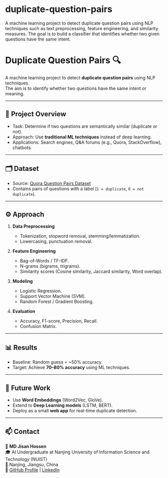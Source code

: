 # duplicate-question-pairs
A machine learning project to detect duplicate question pairs using NLP techniques such as text preprocessing, feature engineering, and similarity measures. The goal is to build a classifier that identifies whether two given questions have the same intent.

# Duplicate Question Pairs 🔍

A machine learning project to detect **duplicate question pairs** using NLP techniques.  
The aim is to identify whether two questions have the same intent or meaning.  

---

## 📌 Project Overview
- Task: Determine if two questions are semantically similar (duplicate or not).  
- Approach: Use **traditional ML techniques** instead of deep learning.  
- Applications: Search engines, Q&A forums (e.g., Quora, StackOverflow), chatbots.  

---

## 🗂️ Dataset
- Source: [Quora Question Pairs Dataset](https://www.kaggle.com/competitions/quora-question-pairs)  
- Contains pairs of questions with a label (`1 = duplicate`, `0 = not duplicate`).  

---

## ⚙️ Approach
1. **Data Preprocessing**
   - Tokenization, stopword removal, stemming/lemmatization.  
   - Lowercasing, punctuation removal.  

2. **Feature Engineering**
   - Bag-of-Words / TF-IDF.  
   - N-grams (bigrams, trigrams).  
   - Similarity scores (Cosine similarity, Jaccard similarity, Word overlap).  

3. **Modeling**
   - Logistic Regression.  
   - Support Vector Machine (SVM).  
   - Random Forest / Gradient Boosting.  

4. **Evaluation**
   - Accuracy, F1-score, Precision, Recall.  
   - Confusion Matrix.  

---

## 📊 Results
- Baseline: Random guess = ~50% accuracy.  
- Target: Achieve **70–80% accuracy** using ML techniques.  

---

## 🚀 Future Work
- Use **Word Embeddings** (Word2Vec, GloVe).  
- Extend to **Deep Learning models** (LSTM, BERT).  
- Deploy as a small **web app** for real-time duplicate detection.  

---

## 📫 Contact
👤 **MD Jisan Hossen**  
🎓 AI Undergraduate at Nanjing University of Information Science and Technology (NUIST)  
📍 Nanjing, Jiangsu, China  
🔗 [GitHub Profile](https://github.com/j1s4nn) | [LinkedIn](https://linkedin.com/in/yourusername)  

